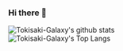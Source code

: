 ### Hi there 👋
![Tokisaki-Galaxy's github stats](https://github-readme-stats.vercel.app/api?username=tokisaki-galaxy&show_icons=true&theme=radical&count_private=true)  
![Tokisaki-Galaxy's Top Langs](https://github-readme-stats.vercel.app/api/top-langs/?username=tokisaki-galaxy&layout=compact&theme=radical)
<!--
**Tokisaki-Galaxy/Tokisaki-Galaxy** is a ✨ _special_ ✨ repository because its `README.md` (this file) appears on your GitHub profile.

Here are some ideas to get you started:

- 🔭 I’m currently working on ...
- 🌱 I’m currently learning ...
- 👯 I’m looking to collaborate on ...
- 🤔 I’m looking for help with ...
- 💬 Ask me about ...
- 📫 How to reach me: ...
- 😄 Pronouns: ...
- ⚡ Fun fact: ...
-->
